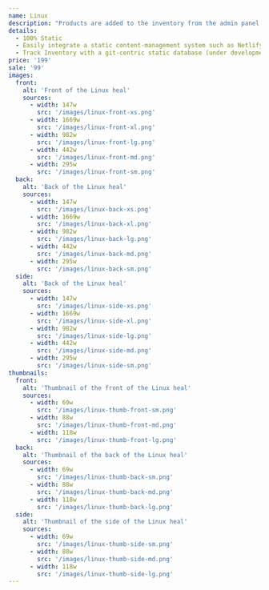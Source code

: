 ```yaml
---
name: Linux
description: "Products are added to the inventory from the admin panel. You can access this from the gocommerce.com/admin page. Check it out to learn more.\_"
details:
  - 100% Static
  - Easily integrate a static content-management system such as Netlify-CMS
  - Track Inventory with a git-centric static database (under development)
price: '199'
sale: '99'
images:
  front:
    alt: 'Front of the Linux heal'
    sources:
      - width: 147w
        src: '/images/linux-front-xs.png'
      - width: 1669w
        src: '/images/linux-front-xl.png'
      - width: 982w
        src: '/images/linux-front-lg.png'
      - width: 442w
        src: '/images/linux-front-md.png'
      - width: 295w
        src: '/images/linux-front-sm.png'
  back:
    alt: 'Back of the Linux heal'
    sources:
      - width: 147w
        src: '/images/linux-back-xs.png'
      - width: 1669w
        src: '/images/linux-back-xl.png'
      - width: 982w
        src: '/images/linux-back-lg.png'
      - width: 442w
        src: '/images/linux-back-md.png'
      - width: 295w
        src: '/images/linux-back-sm.png'
  side:
    alt: 'Back of the Linux heal'
    sources:
      - width: 147w
        src: '/images/linux-side-xs.png'
      - width: 1669w
        src: '/images/linux-side-xl.png'
      - width: 982w
        src: '/images/linux-side-lg.png'
      - width: 442w
        src: '/images/linux-side-md.png'
      - width: 295w
        src: '/images/linux-side-sm.png'
thumbnails:
  front:
    alt: 'Thumbnail of the front of the Linux heal'
    sources:
      - width: 69w
        src: '/images/linux-thumb-front-sm.png'
      - width: 88w
        src: '/images/linux-thumb-front-md.png'
      - width: 118w
        src: '/images/linux-thumb-front-lg.png'
  back:
    alt: 'Thumbnail of the back of the Linux heal'
    sources:
      - width: 69w
        src: '/images/linux-thumb-back-sm.png'
      - width: 88w
        src: '/images/linux-thumb-back-md.png'
      - width: 118w
        src: '/images/linux-thumb-back-lg.png'
  side:
    alt: 'Thumbnail of the side of the Linux heal'
    sources:
      - width: 69w
        src: '/images/linux-thumb-side-sm.png'
      - width: 88w
        src: '/images/linux-thumb-side-md.png'
      - width: 118w
        src: '/images/linux-thumb-side-lg.png'
---
```

